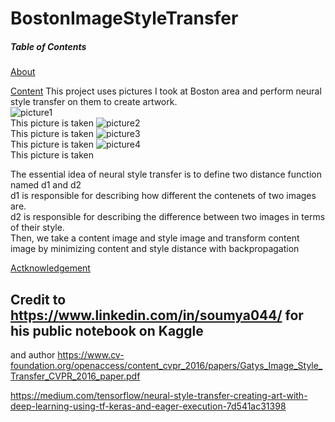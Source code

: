 # BostonImageStyleTransfer

##### Table of Contents  
[About](#About)
<a id="About"></a>




[Content](#About)
This project uses pictures I took at Boston area and perform neural style transfer on them to create artwork.\
![picture1](https://user-images.githubusercontent.com/84426364/148293521-3e1e39ea-fa7b-44e6-bda2-efbc4c001f26.jpg)\
This picture is taken
![picture2](https://user-images.githubusercontent.com/84426364/148293524-201915e0-29ab-4ce4-8f1d-898cd5886e59.jpg)\
This picture is taken
![picture3](https://user-images.githubusercontent.com/84426364/148293528-2e69791d-17c5-40da-8956-39cf70dbe5e3.jpg)\
This picture is taken
![picture4](https://user-images.githubusercontent.com/84426364/148293529-3b69dbbe-5001-4a8a-9600-ee0d9aa82921.jpg)\
This picture is taken

The essential idea of neural style transfer is to define two distance function named d1 and d2\
d1 is responsible for describing how different the contenets of two images are.\
d2 is responsible for describing the difference between two images in terms of their style.\
Then, we take a content image and style image and transform content image by minimizing content and style distance with backpropagation










[Actknowledgement](#actknowledgement)
<a id="Actknowledgement"></a>
## Credit to https://www.linkedin.com/in/soumya044/ for his public notebook on Kaggle
and author https://www.cv-foundation.org/openaccess/content_cvpr_2016/papers/Gatys_Image_Style_Transfer_CVPR_2016_paper.pdf

https://medium.com/tensorflow/neural-style-transfer-creating-art-with-deep-learning-using-tf-keras-and-eager-execution-7d541ac31398
